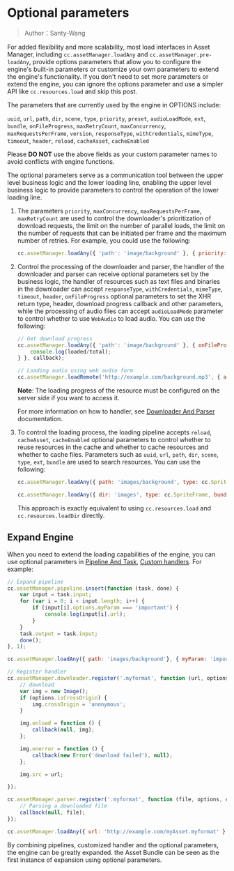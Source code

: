 # Optional parameters

> Author：Santy-Wang

For added flexibility and more scalability, most load interfaces in Asset Manager, including `cc.assetManager.loadAny` and `cc.assetManager.pre-loadAny`, provide options parameters that allow you to configure the engine's built-in parameters or customize your own parameters to extend the engine's functionality. If you don't need to set more parameters or extend the engine, you can ignore the options parameter and use a simpler API like `cc.resources.load` and skip this post.

The parameters that are currently used by the engine in OPTIONS include:

`uuid`, `url`, `path`, `dir`, `scene`, `type`, `priority`, `preset`, `audioLoadMode`, `ext`, `bundle`, `onFileProgress`, `maxRetryCount`, `maxConcurrency`, `maxRequestsPerFrame`, `version`, `responseType`, `withCredentials`, `mimeType`, `timeout`, `header`, `reload`, `cacheAsset`, `cacheEnabled`

Please **DO NOT** use the above fields as your custom parameter names to avoid conflicts with engine functions.

The optional parameters serve as a communication tool between the upper level business logic and the lower loading line, enabling the upper level business logic to provide parameters to control the operation of the lower loading line.

1. The parameters `priority`, `maxConcurrency`, `maxRequestsPerFrame`, `maxRetryCount` are used to control the downloader's prioritization of download requests, the limit on the number of parallel loads, the limit on the number of requests that can be initiated per frame and the maximum number of retries. For example, you could use the following:

    ```js
    cc.assetManager.loadAny({ 'path': 'image/background' }, { priority: 2, maxRetryCount: 10 }, callback);
    ```

2. Control the processing of the downloader and parser, the handler of the downloader and parser can receive optional parameters set by the business logic, the handler of resources such as text files and binaries in the downloader can accept `responseType`, `withCredentials`, `mimeType`, `timeout`, `header`, `onFileProgress` optional parameters to set the XHR return type, header, download progress callback and other parameters, while the processing of audio files can accept `audioLoadMode` parameter to control whether to use `WebAudio` to load audio. You can use the following:

    ```js
    // Get download progress
    cc.assetManager.loadAny({ 'path': 'image/background' }, { onFileProgress: function (loaded, total) {
        console.log(loaded/total);
    } }, callback);

    // Loading audio using web audio form
    cc.assetManager.loadRemote('http://example.com/background.mp3', { audioLoadMode: cc.AudioClip.LoadMode.WEB_AUDIO }, callback);
    ```

    **Note**: The loading progress of the resource must be configured on the server side if you want to access it.

    For more information on how to handler, see [Downloader And Parser](downloader-parser.md) documentation.

3. To control the loading process, the loading pipeline accepts `reload`, `cacheAsset`, `cacheEnabled` optional parameters to control whether to reuse resources in the cache and whether to cache resources and whether to cache files. Parameters such as `uuid`, `url`, `path`, `dir`, `scene`, `type`, `ext`, `bundle` are used to search resources. You can use the following:

    ```js
    cc.assetManager.loadAny({ path: 'images/background', type: cc.SpriteFrame, bundle: 'resources' }, callback);

    cc.assetManager.loadAny({ dir: 'images', type: cc.SpriteFrame, bundle: 'resources' }, callback);
    ```

    This approach is exactly equivalent to using `cc.resources.load` and `cc.resources.loadDir` directly.

## Expand Engine

When you need to extend the loading capabilities of the engine, you can use optional parameters in [Pipeline And Task](pipeline-task.md), [Custom handlers](downloader-parser.md#Custom%20handlers). For example:

```js
// Expand pipeline
cc.assetManager.pipeline.insert(function (task, done) {
    var input = task.input;
    for (var i = 0; i < input.length; i++) {
        if (input[i].options.myParam === 'important') {
            console.log(input[i].url);
        }
    }
    task.output = task.input;
    done();
}, 1);

cc.assetManager.loadAny({ path: 'images/background'}, { myParam: 'important' }, callback);

// Register handler
cc.assetManager.downloader.register('.myformat', function (url, options, callback) {
    // download
    var img = new Image();
    if (options.isCrossOrigin) {
        img.crossOrigin = 'anonymous';
    }

    img.onload = function () {
        callback(null, img);
    };

    img.onerror = function () {
        callback(new Error('download failed'), null);
    };

    img.src = url;

});

cc.assetManager.parser.register('.myformat', function (file, options, callback) {
    // Parsing a downloaded file
    callback(null, file);
});

cc.assetManager.loadAny({ url: 'http://example.com/myAsset.myformat' }, { isCrossOrigin: true }, callback);
```

By combining pipelines, customized handler and the optional parameters, the engine can be greatly expanded. the Asset Bundle can be seen as the first instance of expansion using optional parameters.